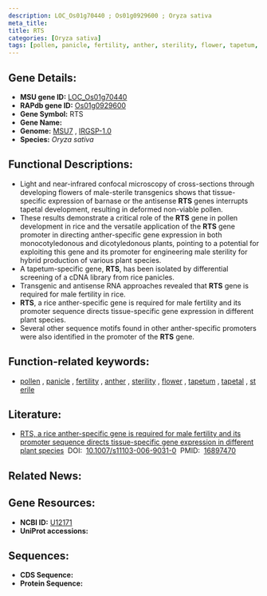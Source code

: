 ```yaml
---
description: LOC_Os01g70440 ; Os01g0929600 ; Oryza sativa
meta_title:
title: RTS
categories: [Oryza sativa]
tags: [pollen, panicle, fertility, anther, sterility, flower, tapetum, tapetal, sterile]
---
```


## Gene Details:
- **MSU gene ID:** [LOC_Os01g70440](http://rice.uga.edu/cgi-bin/ORF_infopage.cgi?orf=LOC_Os01g70440)  
- **RAPdb gene ID:** [Os01g0929600](https://rapdb.dna.affrc.go.jp/locus/?name=Os01g0929600)  
- **Gene Symbol:** RTS
- **Gene Name:**
- **Genome:**  [MSU7](http://rice.uga.edu/)&nbsp;,&nbsp;[IRGSP-1.0](https://rapdb.dna.affrc.go.jp/download/irgsp1.html)
- **Species:** *Oryza sativa*

## Functional Descriptions:
   - Light and near-infrared confocal microscopy of cross-sections through developing flowers of male-sterile transgenics shows that tissue-specific expression of barnase or the antisense **RTS** genes interrupts tapetal development, resulting in deformed non-viable pollen.
   - These results demonstrate a critical role of the **RTS** gene in pollen development in rice and the versatile application of the **RTS** gene promoter in directing anther-specific gene expression in both monocotyledonous and dicotyledonous plants, pointing to a potential for exploiting this gene and its promoter for engineering male sterility for hybrid production of various plant species.
   - A tapetum-specific gene, **RTS**, has been isolated by differential screening of a cDNA library from rice panicles.
   - Transgenic and antisense RNA approaches revealed that **RTS** gene is required for male fertility in rice.
   - **RTS**, a rice anther-specific gene is required for male fertility and its promoter sequence directs tissue-specific gene expression in different plant species.
   - Several other sequence motifs found in other anther-specific promoters were also identified in the promoter of the **RTS** gene.

## Function-related keywords:
   - [pollen](/tags/pollen/)&nbsp;,&nbsp;[panicle](/tags/panicle/)&nbsp;,&nbsp;[fertility](/tags/fertility/)&nbsp;,&nbsp;[anther](/tags/anther/)&nbsp;,&nbsp;[sterility](/tags/sterility/)&nbsp;,&nbsp;[flower](/tags/flower/)&nbsp;,&nbsp;[tapetum](/tags/tapetum/)&nbsp;,&nbsp;[tapetal](/tags/tapetal/)&nbsp;,&nbsp;[sterile](/tags/sterile/)

## Literature:
   - [RTS, a rice anther-specific gene is required for male fertility and its promoter sequence directs tissue-specific gene expression in different plant species](https://www.doi.org/10.1007/s11103-006-9031-0)&nbsp;&nbsp;DOI:&nbsp;&nbsp;[10.1007/s11103-006-9031-0](https://www.doi.org/10.1007/s11103-006-9031-0)&nbsp;&nbsp;PMID:&nbsp;&nbsp;[16897470](https://pubmed.ncbi.nlm.nih.gov/16897470/)

## Related News:

## Gene Resources:
- **NCBI ID:**  [U12171](http://www.ncbi.nlm.nih.gov/nuccore/U12171)
- **UniProt accessions:** [](https://www.uniprot.org/uniprotkb//entry)

## Sequences:
- **CDS Sequence:**
- **Protein Sequence:**
